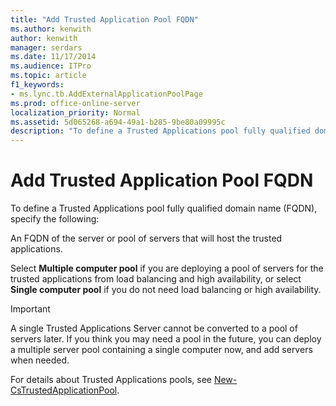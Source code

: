 ```yaml
---
title: "Add Trusted Application Pool FQDN"
ms.author: kenwith
author: kenwith
manager: serdars
ms.date: 11/17/2014
ms.audience: ITPro
ms.topic: article
f1_keywords:
- ms.lync.tb.AddExternalApplicationPoolPage
ms.prod: office-online-server
localization_priority: Normal
ms.assetid: 5d065268-a694-49a1-b285-9be80a09995c
description: "To define a Trusted Applications pool fully qualified domain name (FQDN), specify the following:"
---
```


# Add Trusted Application Pool FQDN
 
To define a Trusted Applications pool fully qualified domain name (FQDN), specify the following:
  
An FQDN of the server or pool of servers that will host the trusted applications.
  
Select **Multiple computer pool** if you are deploying a pool of servers for the trusted applications from load balancing and high availability, or select **Single computer pool** if you do not need load balancing or high availability.
  
> [!IMPORTANT]
> A single Trusted Applications Server cannot be converted to a pool of servers later. If you think you may need a pool in the future, you can deploy a multiple server pool containing a single computer now, and add servers when needed. 
  
For details about Trusted Applications pools, see [New-CsTrustedApplicationPool](../../manage/management-shell/new-cstrustedapplicationpool.md).
  

